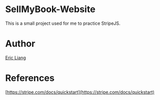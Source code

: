 # SellMyBook-Website
This is a small project used for me to practice StripeJS.

# Author
[Eric Liang](https://www.github.com/ewliang)

# References
[https://stripe.com/docs/quickstart](https://stripe.com/docs/quickstart)
